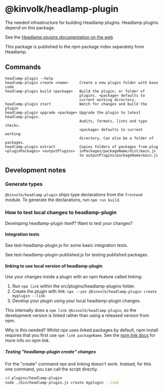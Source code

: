 # @kinvolk/headlamp-plugin

The needed infrastructure for building Headlamp plugins.
Headlamp plugins depend on this package.

See the [Headlamp plugins documentation on the web](https://kinvolk.io/docs/headlamp/latest/development/plugins/)

This package is published to the npm package index separately from Headlamp.

## Commands

```
headlamp-plugin --help
headlamp-plugin create <name>     Create a new plugin folder with base code
headlamp-plugin build <package>   Build the plugin, or folder of
                                  plugins. <package> defaults to
                                  current working directory.
headlamp-plugin start             Watch for changes and build the plugin
headlamp-plugin upgrade <package> Upgrade the plugin to latest headlamp-plugin.
                                  Audits, formats, lints and type checks.
                                  <package> defaults to current working
                                  directory. Can also be a folder of packages.
headlamp-plugin extract           Copies folders of packages from plug
<pluginPackages> <outputPlugins>  inPackages/packageName/dist/main.js
                                  to outputPlugins/packageName/main.js
```

## Development notes

### Generate types

`@kinvolk/headlamp-plugin` ships type declarations from the `frontend` module.
To generate the declarations, run `npm run build`.

### How to test local changes to headlamp-plugin

Developing headlamp-plugin itself? Want to test your changes?

#### Integration tests

See test-headlamp-plugin.js for some basic integration tests.

See test-headlamp-plugin-published.js for testing published packages.

#### linking to use local version of headlamp-plugin

Use your changes inside a plugin with an npm feature called linking:

1. Run `npm link` within the src/plugins/headlamp-plugins folder.
2. Create the plugin with link: `npx --yes @kinvolk/headlamp-plugin create myplugin --link`
3. Develop your plugin using your local headlamp-plugin changes.

This internally does a `npm link @kinvolk/headlamp-plugin`, so the development
version is linked rather than using a released version from npm.

Why is this needed? Whilst npx uses linked packages by default,
npm install requires that you first use `npm link packageName`. See the
[npm link docs](https://docs.npmjs.com/cli/v7/commands/npm-link)
for more info on npm link.

##### Testing "headlamp-plugin create" changes

For the "create" command npx and linking doesn't work. Instead, for this one command,
you can call the script directly.

```bash
cd plugins/headlamp-plugin
node ./bin/headlamp-plugin.js create myplugin --link
```
